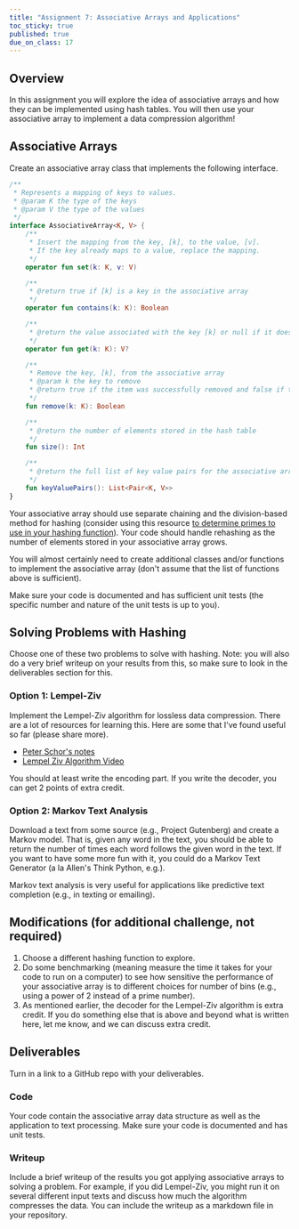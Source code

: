 ```yaml
---
title: "Assignment 7: Associative Arrays and Applications"
toc_sticky: true
published: true
due_on_class: 17
---
```


## Overview

In this assignment you will explore the idea of associative arrays and how they can be implemented using hash tables.  You will then use your associative array to implement a data compression algorithm!

## Associative Arrays

Create an associative array class that implements the following interface.

```kotlin
/**
 * Represents a mapping of keys to values.
 * @param K the type of the keys
 * @param V the type of the values
 */
interface AssociativeArray<K, V> {
    /**
     * Insert the mapping from the key, [k], to the value, [v].
     * If the key already maps to a value, replace the mapping.
     */
    operator fun set(k: K, v: V)

    /**
     * @return true if [k] is a key in the associative array
     */
    operator fun contains(k: K): Boolean

    /**
     * @return the value associated with the key [k] or null if it doesn't exist
     */
    operator fun get(k: K): V?

    /**
     * Remove the key, [k], from the associative array
     * @param k the key to remove
     * @return true if the item was successfully removed and false if the element was not found
     */
    fun remove(k: K): Boolean

    /**
     * @return the number of elements stored in the hash table
     */
    fun size(): Int

    /**
     * @return the full list of key value pairs for the associative array
     */
    fun keyValuePairs(): List<Pair<K, V>>
}
```

Your associative array should use separate chaining and the division-based method for hashing (consider using this resource [to determine primes to use in your hashing function](https://planetmath.org/goodhashtableprimes)).  Your code should handle rehashing as the number of elements stored in your associative array grows.

You will almost certainly need to create additional classes and/or functions to implement the associative array (don't assume that the list of functions above is sufficient).

Make sure your code is documented and has sufficient unit tests (the specific number and nature of the unit tests is up to you).

## Solving Problems with Hashing

Choose one of these two problems to solve with hashing.  Note: you will also do a very brief writeup on your results from this, so make sure to look in the deliverables section for this.

### Option 1: Lempel-Ziv

Implement the Lempel-Ziv algorithm for lossless data compression.  There are a lot of resources for learning this. Here are some that I've found useful so far (please share more).
* [Peter Schor's notes](https://math.mit.edu/~djk/18.310/Lecture-Notes/LZ-worst-case.pdf)
* [Lempel Ziv Algorithm Video](https://www.youtube.com/watch?v=hHQgu4qILGs)

You should at least write the encoding part.  If you write the decoder, you can get 2 points of extra credit.

### Option 2: Markov Text Analysis

Download a text from some source (e.g., Project Gutenberg) and create a Markov model.  That is, given any word in the text, you should be able to return the number of times each word follows the given word in the text.  If you want to have some more fun with it, you could do a Markov Text Generator (a la Allen's Think Python, e.g.).

Markov text analysis is very useful for applications like predictive text completion (e.g., in texting or emailing).

## Modifications (for additional challenge, not required)

1. Choose a different hashing function to explore.
2. Do some benchmarking (meaning measure the time it takes for your code to run on a computer) to see how sensitive the performance of your associative array is to different choices for number of bins (e.g., using a power of 2 instead of a prime number).
3. As mentioned earlier, the decoder for the Lempel-Ziv algorithm is extra credit.  If you do something else that is above and beyond what is written here, let me know, and we can discuss extra credit.

## Deliverables

Turn in a link to a GitHub repo with your deliverables.

### Code

Your code contain the associative array data structure as well as the application to text processing.  Make sure your code is documented and has unit tests.

### Writeup

Include a brief writeup of the results you got applying associative arrays to solving a problem.  For example, if you did Lempel-Ziv, you might run it on several different input texts and discuss how much the algorithm compresses the data.  You can include the writeup as a markdown file in your repository.
